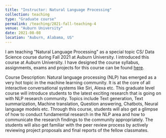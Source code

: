 ```yaml
---
title: "Instructor: Natural Language Processing"
collection: teaching
type: "Graduate course"
permalink: /teaching/2021-fall-teaching-4
venue: "Auburn University"
date: 2021-08-08
location: "Auburn, Alabama, US"
---
```


I am teaching "Natural Language Processing" as a special topic CS/ Data Science course during Fall 2021 at Auburn University. I introduced this course at Auburn University. I have designed the course syllabus, assignments, exams and projects for this course can be found <a href="https://auburn.instructure.com/courses/1303005">here</a>.


Course Description: Natural language processing (NLP) has emerged as a very hot topic in the machine learning community. It is at the core of all interactive conversational systems like Siri, Alexa etc. This graduate level course will introduce students to the latest exciting research that is going on with NLP research community. Topics include Text generation, Text summarization, Machine translation, Question answering, Chatbots, Neural language models etc. Through this course, students will also get a glimpse of how to conduct fundamental research in the NLP area and how to communicate the research findings to the community appropriately. The students will also get familiar with the peer review process by actively reviewing project proposals and final reports of the fellow classmates.
